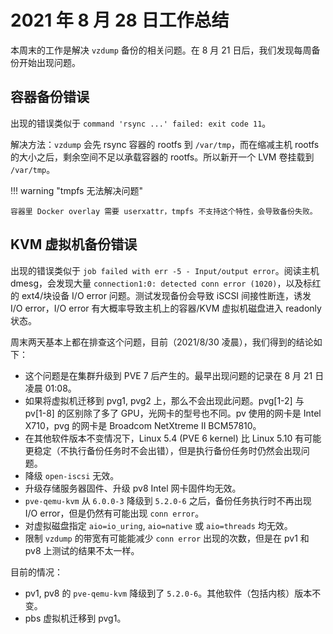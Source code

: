 # 2021 年 8 月 28 日工作总结

本周末的工作是解决 `vzdump` 备份的相关问题。在 8 月 21 日后，我们发现每周备份开始出现问题。

## 容器备份错误

出现的错误类似于 `command 'rsync ...' failed: exit code 11`。

解决方法：`vzdump` 会先 rsync 容器的 rootfs 到 `/var/tmp`，而在缩减主机 rootfs 的大小之后，剩余空间不足以承载容器的 rootfs。所以新开一个 LVM 卷挂载到 `/var/tmp`。

!!! warning "tmpfs 无法解决问题"

    容器里 Docker overlay 需要 userxattr，tmpfs 不支持这个特性，会导致备份失败。

## KVM 虚拟机备份错误

出现的错误类似于 `job failed with err -5 - Input/output error`。阅读主机 dmesg，会发现大量 `connection1:0: detected conn error (1020)`，以及标红的 ext4/块设备 I/O error 问题。测试发现备份会导致 iSCSI 间接性断连，诱发 I/O error，I/O error 有大概率导致主机上的容器/KVM 虚拟机磁盘进入 readonly 状态。

周末两天基本上都在排查这个问题，目前（2021/8/30 凌晨），我们得到的结论如下：

- 这个问题是在集群升级到 PVE 7 后产生的。最早出现问题的记录在 8 月 21 日凌晨 01:08。
- 如果将虚拟机迁移到 pvg1, pvg2 上，那么不会出现此问题。pvg[1-2] 与 pv[1-8] 的区别除了多了 GPU，光网卡的型号也不同。pv 使用的网卡是 Intel X710，pvg 的网卡是 Broadcom NetXtreme II BCM57810。
- 在其他软件版本不变情况下，Linux 5.4 (PVE 6 kernel) 比 Linux 5.10 有可能更稳定（不执行备份任务时不会出错），但是执行备份任务时仍然会出现问题。
- 降级 `open-iscsi` 无效。
- 升级存储服务器固件、升级 pv8 Intel 网卡固件均无效。
- `pve-qemu-kvm` 从 `6.0.0-3` 降级到 `5.2.0-6` 之后，备份任务执行时不再出现 I/O error，但是仍然有可能出现 `conn error`。
- 对虚拟磁盘指定 `aio=io_uring`, `aio=native` 或 `aio=threads` 均无效。
- 限制 `vzdump` 的带宽有可能能减少 `conn error` 出现的次数，但是在 pv1 和 pv8 上测试的结果不太一样。

目前的情况：

- pv1, pv8 的 `pve-qemu-kvm` 降级到了 `5.2.0-6`。其他软件（包括内核）版本不变。
- pbs 虚拟机迁移到 pvg1。
